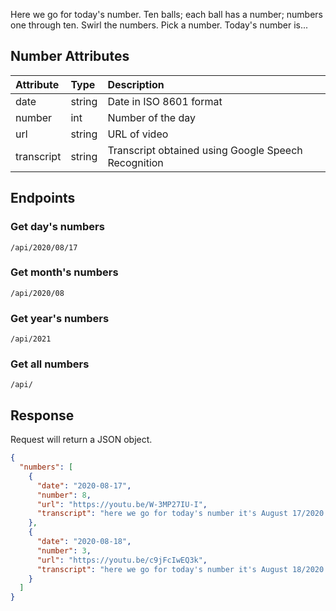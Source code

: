 Here we go for today's number. Ten balls; each ball has a number; numbers one through ten. Swirl the numbers. Pick a number. Today's number is...

## Number Attributes
| Attribute  | Type   | Description                                         | 
| :--------  | :----- | :-------------------------------------------------- |
| date       | string | Date in ISO 8601 format                             |
| number     | int    | Number of the day                                   |
| url        | string | URL of video                                        |
| transcript | string | Transcript obtained using Google Speech Recognition | 

## Endpoints
### Get day's numbers
`/api/2020/08/17`
### Get month's numbers
`/api/2020/08`
### Get year's numbers
`/api/2021`
### Get all numbers
`/api/`

## Response
Request will return a JSON object.
```json
{
  "numbers": [
    {
      "date": "2020-08-17",
      "number": 8,
      "url": "https://youtu.be/W-3MP27IU-I",
      "transcript": "here we go for today's number it's August 17/2020 10 balls each ball has a number they're numbered one through 10 swirl the numbers pick a number once again today's number is 8"
    },
    {
      "date": "2020-08-18",
      "number": 3,
      "url": "https://youtu.be/c9jFcIwEQ3k",
      "transcript": "here we go for today's number it's August 18/2020 10 balls each ball has a number numbers one through 10 swirl the numbers pick a number today's number is 3"
    }
  ]
}
```
